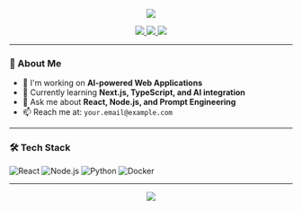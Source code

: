 <p align="center">
  <img src="https://capsule-render.vercel.app/api?type=wave&color=0:4F6D7A,100:92A9BD&height=250&section=header&text=Hello%20World!&fontSize=70&fontColor=F0F4F8&animation=fadeIn&desc=Welcome%20to%20my%20GitHub%20Profile&descAlignY=60&descAlign=50&descSize=20"/>
</p>

<p align="center">
  <a href="https://github.com/your-username">
    <img src="https://img.shields.io/badge/GitHub-%23181717?style=for-the-badge&logo=github&logoColor=white"/>
  </a>
  <a href="mailto:your.email@example.com">
    <img src="https://img.shields.io/badge/Email-%234F6D7A?style=for-the-badge&logo=gmail&logoColor=white"/>
  </a>
  <a href="https://your-portfolio-site.com">
    <img src="https://img.shields.io/badge/Portfolio-%2392A9BD?style=for-the-badge&logo=about-dot-me&logoColor=white"/>
  </a>
</p>

---

### 💼 About Me

- 🔭 I'm working on **AI-powered Web Applications**
- 🌱 Currently learning **Next.js, TypeScript, and AI integration**
- 💬 Ask me about **React, Node.js, and Prompt Engineering**
- 📫 Reach me at: `your.email@example.com`

---

### 🛠️ Tech Stack

![React](https://img.shields.io/badge/React-4F6D7A?style=for-the-badge&logo=react&logoColor=61DAFB)
![Node.js](https://img.shields.io/badge/Node.js-92A9BD?style=for-the-badge&logo=node.js&logoColor=white)
![Python](https://img.shields.io/badge/Python-4F6D7A?style=for-the-badge&logo=python&logoColor=yellow)
![Docker](https://img.shields.io/badge/Docker-92A9BD?style=for-the-badge&logo=docker&logoColor=white)

---

<p align="center">
  <img src="https://capsule-render.vercel.app/api?type=wave&color=0:92A9BD,100:4F6D7A&height=150&section=footer"/>
</p>
